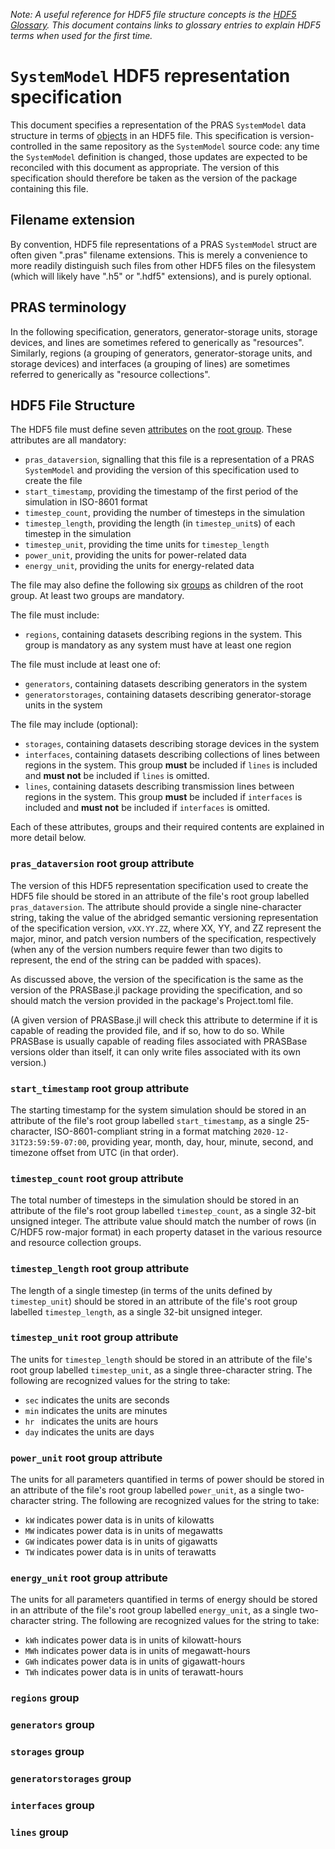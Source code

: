 _Note: A useful reference for HDF5 file structure concepts is the
[HDF5 Glossary](https://portal.hdfgroup.org/display/HDF5/HDF5+Glossary).
This document contains links to glossary entries to explain HDF5 terms when used
for the first time._

# `SystemModel` HDF5 representation specification

This document specifies a representation of the PRAS `SystemModel` data
structure in terms of
[objects](https://portal.hdfgroup.org/display/HDF5/HDF5+Glossary#HDF5Glossary-Object)
in an HDF5 file. This specification is version-controlled in the same
repository as the `SystemModel` source code: any time the `SystemModel`
definition is changed, those updates are expected to be reconciled with this
document as appropriate. The version of this specification should therefore be
taken as the version of the package containing this file.

## Filename extension

By convention, HDF5 file representations of a PRAS `SystemModel` struct are
often given ".pras" filename extensions. This is merely a convenience to more
readily distinguish such files from other HDF5 files on the filesystem (which
will likely have ".h5" or ".hdf5" extensions), and is purely optional.

## PRAS terminology

In the following specification, generators, generator-storage units, storage
devices, and lines are sometimes refered to generically as "resources".
Similarly, regions (a grouping of generators, generator-storage units, and
storage devices) and interfaces (a grouping of lines) are sometimes referred
to generically as "resource collections".

## HDF5 File Structure

The HDF5 file must define seven
[attributes](https://portal.hdfgroup.org/display/HDF5/HDF5+Glossary#HDF5Glossary-Attribute)
on the
[root group](https://portal.hdfgroup.org/display/HDF5/HDF5+Glossary#HDF5Glossary-Rootgroup).
These attributes are all mandatory:

 - `pras_dataversion`, signalling that this file is a representation of a PRAS
   `SystemModel` and providing the version of this specification used to
   create the file
 - `start_timestamp`, providing the timestamp of the first period of the
   simulation in ISO-8601 format
 - `timestep_count`, providing the number of timesteps in the simulation
 - `timestep_length`, providing the length (in `timestep_unit`s) of each
   timestep in the simulation
 - `timestep_unit`, providing the time units for `timestep_length`
 - `power_unit`, providing the units for power-related data
 - `energy_unit`, providing the units for energy-related data

The file may also define the following six
[groups](https://portal.hdfgroup.org/display/HDF5/HDF5+Glossary#HDF5Glossary-Group)
as children of the root group. At least two groups are mandatory.

The file must include:

 - `regions`, containing datasets describing regions in the system. This group
   is mandatory as any system must have at least one region

The file must include at least one of:

 - `generators`, containing datasets describing generators in the system
 - `generatorstorages`, containing datasets describing generator-storage units
   in the system

The file may include (optional):

 - `storages`, containing datasets describing storage devices in the system
 - `interfaces`, containing datasets describing collections of lines between
   regions in the system. This group **must** be included if `lines` is included
   and **must not** be included if `lines` is omitted.
 - `lines`, containing datasets describing transmission lines between regions
   in the system. This group **must** be included if `interfaces` is included
   and **must not** be included if `interfaces` is omitted.

Each of these attributes, groups and their required contents are explained in more detail
below.
      
### `pras_dataversion` root group attribute

The version of this HDF5 representation specification used to create the 
HDF5 file should be stored in an attribute of the file's root group
labelled `pras_dataversion`. The attribute should provide a single
nine-character string, taking the value of the abridged semantic versioning
representation of the specification version, `vXX.YY.ZZ`, where XX, YY, and ZZ
represent the major, minor, and patch version numbers of the specification,
respectively (when any of the version numbers require fewer than two digits to
represent, the end of the string can be padded with spaces).

As discussed above, the version of the specification is the same as the version
of the PRASBase.jl package providing the specification, and so should
match the version provided in the package's Project.toml file.

(A given version of PRASBase.jl will check this attribute to determine if it is
capable of reading the provided file, and if so, how to do so. While PRASBase
is usually capable of reading files associated with PRASBase versions older
than itself, it can only write files associated with its own version.)

### `start_timestamp` root group attribute

The starting timestamp for the system simulation should be stored in an attribute
of the file's root group labelled `start_timestamp`, as a single
25-character, ISO-8601-compliant string in a format matching
`2020-12-31T23:59:59-07:00`, providing year, month, day, hour, minute, second,
and timezone offset from UTC (in that order).

### `timestep_count` root group attribute

The total number of timesteps in the simulation should be stored in an
attribute of the file's root group labelled `timestep_count`, as a single
32-bit unsigned integer. The attribute value should match the number of rows
(in C/HDF5 row-major format) in each property dataset in the various resource and
resource collection groups.

### `timestep_length` root group attribute

The length of a single timestep (in terms of the units defined by
`timestep_unit`) should be stored in an attribute of the file's root group
labelled `timestep_length`, as a single 32-bit unsigned integer.

### `timestep_unit` root group attribute

The units for `timestep_length` should be stored in an attribute of the file's
root group labelled `timestep_unit`, as a single three-character string. The
following are recognized values for the string to take:

 - `sec` indicates the units are seconds
 - `min` indicates the units are minutes
 - `hr ` indicates the units are hours
 - `day` indicates the units are days

### `power_unit` root group attribute

The units for all parameters quantified in terms of power should be stored in
an attribute of the file's root group labelled `power_unit`, as a single
two-character string. The following are recognized values for the string to
take:

 - `kW` indicates power data is in units of kilowatts
 - `MW` indicates power data is in units of megawatts
 - `GW` indicates power data is in units of gigawatts
 - `TW` indicates power data is in units of terawatts

### `energy_unit` root group attribute

The units for all parameters quantified in terms of energy should be stored in
an attribute of the file's root group labelled `energy_unit`, as a single
two-character string. The following are recognized values for the string to
take:

 - `kWh` indicates power data is in units of kilowatt-hours
 - `MWh` indicates power data is in units of megawatt-hours
 - `GWh` indicates power data is in units of gigawatt-hours
 - `TWh` indicates power data is in units of terawatt-hours

### `regions` group

### `generators` group

### `storages` group

### `generatorstorages` group

### `interfaces` group

### `lines` group
